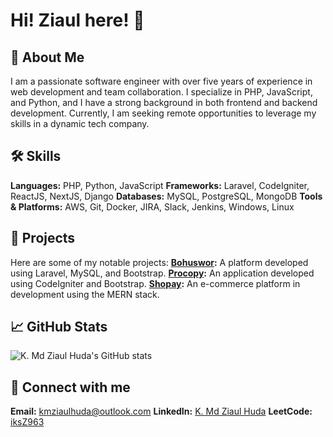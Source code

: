 # Hi! Ziaul here! 👋

## 🚀 About Me
I am a passionate software engineer with over five years of experience in web development and team collaboration. I specialize in PHP, JavaScript, and Python, and I have a strong background in both frontend and backend development. Currently, I am seeking remote opportunities to leverage my skills in a dynamic tech company.

## 🛠️ Skills
**Languages:** PHP, Python, JavaScript
**Frameworks:** Laravel, CodeIgniter, ReactJS, NextJS, Django
**Databases:** MySQL, PostgreSQL, MongoDB
**Tools & Platforms:** AWS, Git, Docker, JIRA, Slack, Jenkins, Windows, Linux

## 🌟 Projects
Here are some of my notable projects:
**[Bohuswor](https://github.com/iksZ963/bohuswor):** A platform developed using Laravel, MySQL, and Bootstrap.
**[Procopy](https://github.com/iksZ963/procopy):** An application developed using CodeIgniter and Bootstrap.
**[Shopay](https://github.com/iksZ963/shopay):** An e-commerce platform in development using the MERN stack.

## 📈 GitHub Stats
![K. Md Ziaul Huda's GitHub stats](https://github-readme-stats.vercel.app/api?username=iksZ963&show_icons=true&theme=radical)

## 🔗 Connect with me
**Email:** [kmziaulhuda@outlook.com](mailto:kmziaulhuda@outlook.com)
**LinkedIn:** [K. Md Ziaul Huda](https://linkedin.com/in/k-md-ziaul-huda)
**LeetCode:** [iksZ963](https://leetcode.com/iksZ963)
